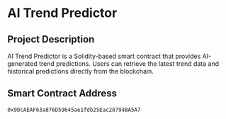 # AI Trend Predictor

## Project Description
AI Trend Predictor is a Solidity-based smart contract that provides AI-generated trend predictions. Users can retrieve the latest trend data and historical predictions directly from the blockchain.

## Smart Contract Address
```
0x9DcAEAF63a876D59645ae1fdb25Eac28794BA5A7
```
